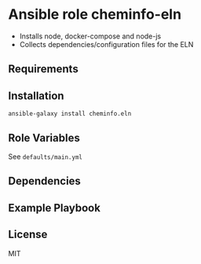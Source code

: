 # Ansible role cheminfo-eln

- Installs node, docker-compose and node-js
- Collects dependencies/configuration files for the ELN

## Requirements

## Installation

```
ansible-galaxy install cheminfo.eln
```

## Role Variables

See `defaults/main.yml`

## Dependencies

## Example Playbook

## License

MIT
